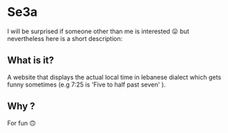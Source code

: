 # Se3a
I will be surprised if someone other than me is interested 😛 but nevertheless here is a short description:

## What is it?
A website that displays the actual local time in lebanese dialect which gets funny sometimes (e.g 7:25 is 'Five to half past seven' ).

## Why ?
For fun 🙃
